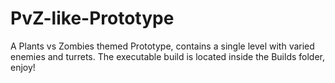 # PvZ-like-Prototype
A Plants vs Zombies themed Prototype, contains a single level with varied enemies and turrets.
The executable build is located inside the Builds folder, enjoy!
